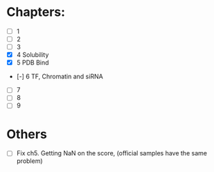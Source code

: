 

# Chapters: 
- [ ] 1
- [ ] 2
- [ ] 3
- [x] 4 Solubility
- [x] 5 PDB Bind
- [-] 6 TF, Chromatin and siRNA
- [ ] 7
- [ ] 8
- [ ] 9

# Others
- [ ] Fix ch5. Getting NaN on the score, (official samples have the same problem)